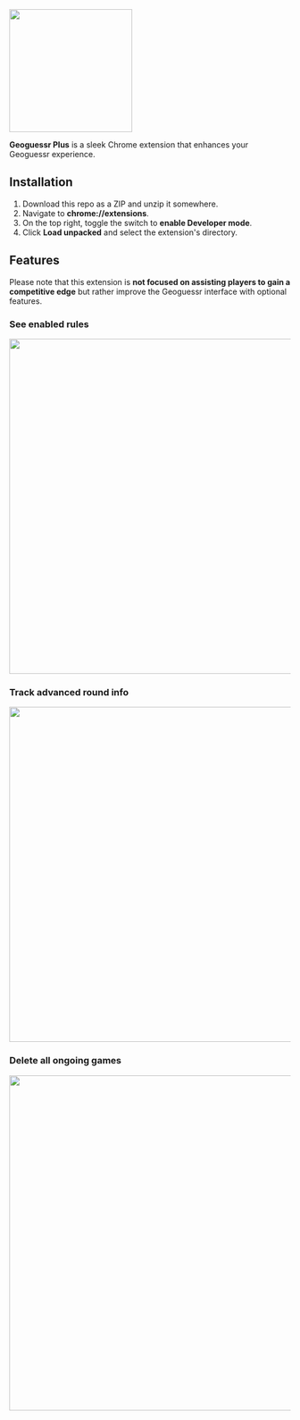 <img src="https://i.imgur.com/4PG7lLL.png" width="220px">

**Geoguessr Plus** is a sleek Chrome extension that enhances your Geoguessr experience.

## Installation
1. Download this repo as a ZIP and unzip it somewhere.
2. Navigate to **chrome://extensions**.
3. On the top right, toggle the switch to **enable Developer mode**.
4. Click **Load unpacked** and select the extension's directory.

## Features
Please note that this extension is **not focused on assisting players to gain a competitive edge** but rather improve the Geoguessr interface with optional features.

### See enabled rules
<img src="https://i.imgur.com/MD6Lv0B.png" width="600px">

### Track advanced round info
<img src="https://i.imgur.com/q5qwFRA.png" width="600px">

### Delete all ongoing games
<img src="https://i.imgur.com/xXsteXW.png" width="600px">
